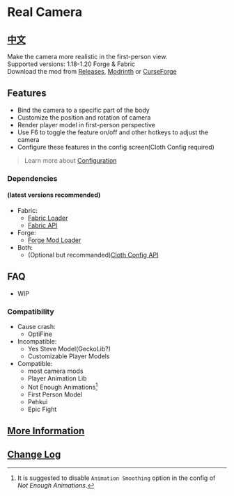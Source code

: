 # Real Camera #

## [中文](README_ZH.md) ##

Make the camera more realistic in the first-person view.  
Supported versions: 1.18-1.20 Forge & Fabric  
Download the mod from [Releases](https://github.com/xTracr/RealCamera/releases), [Modrinth](https://modrinth.com/mod/real-camera) or [CurseForge](https://curseforge.com/minecraft/mc-mods/real-camera)  

## Features ##

* Bind the camera to a specific part of the body
* Customize the position and rotation of camera
* Render player model in first-person perspective
* Use F6 to toggle the feature on/off and other hotkeys to adjust the camera
* Configure these features in the config screen(Cloth Config required)

> Learn more about [Configuration](https://github.com/xTracr/RealCamera/wiki/Configuration)

### Dependencies ###

#### (latest versions recommended) ####

* Fabric:
  * [Fabric Loader](https://fabricmc.net/use/installer/)
  * [Fabric API](https://modrinth.com/mod/fabric-api)
* Forge:
  * [Forge Mod Loader](https://files.minecraftforge.net/)
* Both:
  * (Optional but recommanded)[Cloth Config API](https://modrinth.com/mod/cloth-config)

## FAQ ##

* WIP

### Compatibility ###

* Cause crash:
  * OptiFine
* Incompatible:
  * Yes Steve Model(GeckoLib?)
  * Customizable Player Models
* Compatible:
  * most camera mods
  * Player Animation Lib
  * Not Enough Animations[^1]
  * First Person Model
  * Pehkui
  * Epic Fight

[^1]:It is suggested to disable `Animation Smoothing` option in the config of *Not Enough Animations*.

## [More Information](https://github.com/xTracr/RealCamera/wiki) ##

## [Change Log](changelog.md#English) ##

